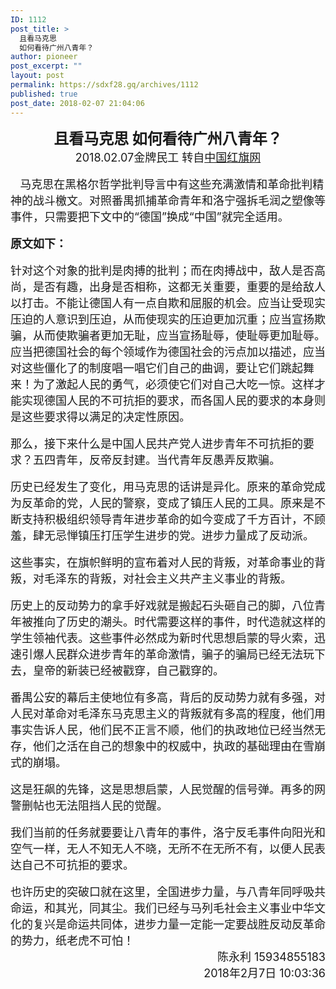 ```yaml
---
ID: 1112
post_title: >
  且看马克思
  如何看待广州八青年？
author: pioneer
post_excerpt: ""
layout: post
permalink: https://sdxf28.gq/archives/1112
published: true
post_date: 2018-02-07 21:04:06
---
```

<div align="left">
<div align="center"><span style="font-size: x-large;"><strong>且看马克思 如何看待广州八青年？</strong></span></div>
</div>
<div align="center"><span style="font-size: large;">2018.02.07金牌民工 转自<a href="http://www.stt566.xyz/forum.php?mod=viewthread&amp;tid=61713" target="_blank" rel="noopener">中国红旗网</a></span></div>
&nbsp;
<div align="left"><span style="font-size: large;">   马克思在黑格尔哲学批判导言中有这些充满激情和革命批判精神的战斗檄文。对照番禺抓捕革命青年和洛宁强拆毛润之塑像等事件，只需要把下文中的“德国”换成“中国”就完全适用。</span></div>
&nbsp;
<div align="left"><span style="font-size: large;"><strong>原文如下：</strong></span></div>
&nbsp;
<div align="left"><span style="font-size: large;">针对这个对象的批判是肉搏的批判；而在肉搏战中，敌人是否高尚，是否有趣，出身是否相称，这都无关重要，重要的是给敌人以打击。不能让德国人有一点自欺和屈服的机会。应当让受现实压迫的人意识到压迫，从而使现实的压迫更加沉重；应当宣扬欺骗，从而使欺骗者更加无耻，应当宣扬耻辱，使耻辱更加耻辱。应当把德国社会的每个领域作为德国社会的污点加以描述，应当对这些僵化了的制度唱一唱它们自己的曲调，要让它们跳起舞来！为了激起人民的勇气，必须使它们对自己大吃一惊。这样才能实现德国人民的不可抗拒的要求，而各国人民的要求的本身则是这些要求得以满足的决定性原因。</span></div>
&nbsp;
<div align="left"><span style="font-size: large;">那么，接下来什么是中国人民共产党人进步青年不可抗拒的要求？五四青年，反帝反封建。当代青年反愚弄反欺骗。</span></div>
&nbsp;
<div align="left"><span style="font-size: large;">历史已经发生了变化，用马克思的话讲是异化。原来的革命党成为反革命的党，人民的警察，变成了镇压人民的工具。原来是不断支持积极组织领导青年进步革命的如今变成了千方百计，不顾羞，肆无忌惮镇压打压学生进步的党。进步力量成了反动派。</span></div>
&nbsp;
<div align="left"><span style="font-size: large;">这些事实，在旗帜鲜明的宣布着对人民的背叛，对革命事业的背叛，对毛泽东的背叛，对社会主义共产主义事业的背叛。</span></div>
&nbsp;
<div align="left"><span style="font-size: large;">历史上的反动势力的拿手好戏就是搬起石头砸自己的脚，八位青年被推向了历史的潮头。时代需要这样的事件，时代造就这样的学生领袖代表。这些事件必然成为新时代思想启蒙的导火索，迅速引爆人民群众进步青年的革命激情，骗子的骗局已经无法玩下去，皇帝的新装已经被戳穿，自己戳穿的。</span></div>
&nbsp;
<div align="left"><span style="font-size: large;">番禺公安的幕后主使地位有多高，背后的反动势力就有多强，对人民对革命对毛泽东马克思主义的背叛就有多高的程度，他们用事实告诉人民，他们民不正言不顺，他们的执政地位已经当然无存，他们之活在自己的想象中的权威中，执政的基础理由在雪崩式的崩塌。</span></div>
&nbsp;
<div align="left"><span style="font-size: large;">这是狂飙的先锋，这是思想启蒙，人民觉醒的信号弹。再多的网警删帖也无法阻挡人民的觉醒。</span></div>
&nbsp;
<div align="left"><span style="font-size: large;">我们当前的任务就要要让八青年的事件，洛宁反毛事件向阳光和空气一样，无人不知无人不晓，无所不在无所不有，以便人民表达自己不可抗拒的要求。</span></div>
&nbsp;
<div align="left"><span style="font-size: large;">也许历史的突破口就在这里，全国进步力量，与八青年同呼吸共命运，和其光，同其尘。我们已经与马列毛社会主义事业中华文化的复兴是命运共同体，进步力量一定能一定要战胜反动反革命的势力，纸老虎不可怕！</span></div>
<div align="left">
<div align="right"><span style="font-size: large;">陈永利 15934855183</span></div>
</div>
<div align="left">
<div align="right"><span style="font-size: large;">2018年2月7日 10:03:36</span></div>
</div>